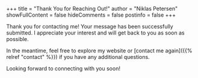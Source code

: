 +++
title = "Thank You for Reaching Out!"
author = "Niklas Petersen"
showFullContent = false
hideComments = false
postinfo = false
+++

Thank you for contacting me! Your message has been successfully submitted.
I appreciate your interest and will get back to you as soon as possible.

In the meantime, feel free to explore my website or [contact me again]({{% relref "contact" %}}) if you have any additional questions.

Looking forward to connecting with you soon!
